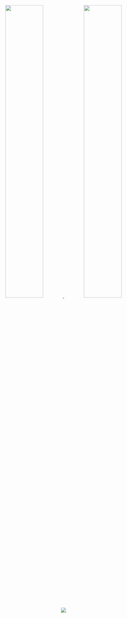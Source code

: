 <div align="center">
  <div>
    <a target="_blank" href="https://github.com/anuraghazra/github-readme-stats">
      <img width="49%" src="https://github-readme-stats.vercel.app/api?username=mattcontassot&show_icons=true&theme=apprentice&count_private=true"/>
    </a>
    <a href="https://github.com/DenverCoder1/github-readme-streak-stats">
      <img width="49%" src="http://github-readme-streak-stats.herokuapp.com?user=mattcontassot&date_format=j%20M%5B%20Y%5D&background=262626&currStreakNum=FEFEFE&sideNums=FEFEFE&border=FEFEFE&currStreakLabel=E4E2A4&sideLabels=DCDCDC&dates=515151&fire=E4E2A4&ring=E4E2A4"/>
    </a>
  </span>
  <br>
  <br>
  <img src="https://hits.seeyoufarm.com/api/count/incr/badge.svg?url=https%3A%2F%2Fgithub.com%2Fmattcontassot%2Fhit-counter&count_bg=%23272D2D&title_bg=%23555555&icon=github.svg&icon_color=%23E7E7E7&title=Visits&edge_flat=false"/>
</div>
